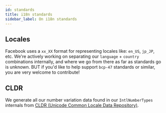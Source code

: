 ```yaml
---
id: standards
title: i18n standards
sidebar_label: On i18n standards
---
```


## Locales
Facebook uses a `xx_XX` format for representing locales like: `en_US`, `jp_JP`, etc.  We're actively working on separating our `language` + `country` combinations internally, and where we go from there as far as standards go is unknown. BUT if you'd like to help support `bcp-47` standards or similar, you are very welcome to contribute!

## CLDR
We generate all our number variation data found in our `IntlNumberTypes` internals from [CLDR (Unicode Common Locale Data Repository)](http://cldr.unicode.org/).
